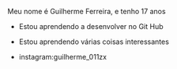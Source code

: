 Meu nome é Guilherme Ferreira, e tenho 17 anos
- Estou aprendendo a desenvolver no Git Hub
- Estou aprendendo várias coisas interessantes



- instagram:guilherme_011zx

